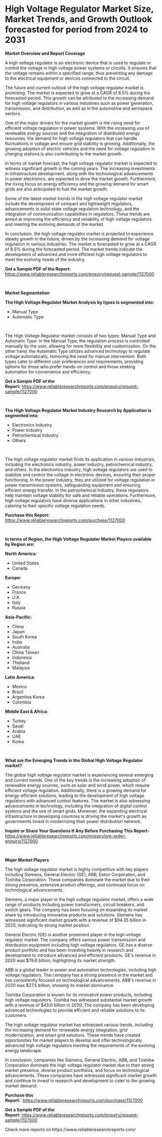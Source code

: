 <p><h1>High Voltage Regulator Market Size, Market Trends, and Growth Outlook forecasted for period from 2024 to 2031</h1></p><p><strong>Market Overview and Report Coverage</strong></p>
<p><p>A high voltage regulator is an electronic device that is used to regulate or control the voltage in high voltage power systems or circuits. It ensures that the voltage remains within a specified range, thus preventing any damage to the electrical equipment or devices connected to the circuit.</p><p>The future and current outlook of the high voltage regulator market is promising. The market is expected to grow at a CAGR of 8.5% during the forecasted period. This growth can be attributed to the increasing demand for high voltage regulators in various industries such as power generation, transmission, and distribution, as well as in the automotive and aerospace sectors.</p><p>One of the major drivers for the market growth is the rising need for efficient voltage regulation in power systems. With the increasing use of renewable energy sources and the integration of distributed energy resources, the demand for high voltage regulators that can handle fluctuations in voltage and ensure grid stability is growing. Additionally, the growing adoption of electric vehicles and the need for voltage regulation in charging stations is also contributing to the market growth.</p><p>In terms of market forecast, the high voltage regulator market is expected to witness significant growth in the coming years. The increasing investments in infrastructure development, along with the technological advancements in power electronics, are expected to drive the market growth. Furthermore, the rising focus on energy efficiency and the growing demand for smart grids are also anticipated to fuel the market growth.</p><p>Some of the latest market trends in the high voltage regulator market include the development of compact and lightweight regulators, advancements in solid-state voltage regulation technology, and the integration of communication capabilities in regulators. These trends are aimed at improving the efficiency and reliability of high voltage regulators and meeting the evolving demands of the market.</p><p>In conclusion, the high voltage regulator market is projected to experience steady growth in the future, driven by the increasing demand for voltage regulation in various industries. The market is forecasted to grow at a CAGR of 8.5% during the forecasted period. The market trends indicate the development of advanced and more efficient high voltage regulators to meet the evolving needs of the industry.</p></p>
<p><strong>Get a Sample PDF of the Report:</strong> <a href="https://www.reliableresearchreports.com/enquiry/request-sample/1127000">https://www.reliableresearchreports.com/enquiry/request-sample/1127000</a></p>
<p>&nbsp;</p>
<p><strong>Market Segmentation</strong></p>
<p><strong>The High Voltage Regulator Market Analysis by types is segmented into:</strong></p>
<p><ul><li>Manual Type</li><li>Automatic Type</li></ul></p>
<p>&nbsp;</p>
<p><p>The High Voltage Regulator market consists of two types: Manual Type and Automatic Type. In the Manual Type, the regulation process is controlled manually by the user, allowing for more flexibility and customization. On the other hand, the Automatic Type utilizes advanced technology to regulate voltage automatically, removing the need for manual intervention. Both types cater to different user preferences and requirements, providing options for those who prefer hands-on control and those seeking automation for convenience and efficiency.</p></p>
<p><strong>Get a Sample PDF of the Report:</strong>&nbsp;<a href="https://www.reliableresearchreports.com/enquiry/request-sample/1127000">https://www.reliableresearchreports.com/enquiry/request-sample/1127000</a></p>
<p>&nbsp;</p>
<p><strong>The High Voltage Regulator Market Industry Research by Application is segmented into:</strong></p>
<p><ul><li>Electronics Industry</li><li>Power Industry</li><li>Petrochemical Industry</li><li>Others</li></ul></p>
<p>&nbsp;</p>
<p><p>The high voltage regulator market finds its application in various industries, including the electronics industry, power industry, petrochemical industry, and others. In the electronics industry, high voltage regulators are used to stabilize and control the voltage in electronic devices, ensuring their proper functioning. In the power industry, they are utilized for voltage regulation in power transmission systems, safeguarding equipment and ensuring efficient energy transfer. In the petrochemical industry, these regulators help maintain voltage stability for safe and reliable operations. Furthermore, high voltage regulators have diverse applications in other industries, catering to their specific voltage regulation needs.</p></p>
<p><strong>Purchase this Report:</strong>&nbsp; <a href="https://www.reliableresearchreports.com/purchase/1127000">https://www.reliableresearchreports.com/purchase/1127000</a></p>
<p>&nbsp;</p>
<p><strong>In terms of Region, the High Voltage Regulator Market Players available by Region are:</strong></p>
<p>
    <p> <strong> North America: </strong>
        <ul>
            <li>United States</li>
            <li>Canada</li>
        </ul>
        </p> 
    <p> <strong> Europe: </strong>
        <ul>
            <li>Germany</li>
            <li>France</li>
            <li>U.K.</li>
            <li>Italy</li>
            <li>Russia</li>
        </ul>
        </p> 
    <p> <strong> Asia-Pacific: </strong>
        <ul>
            <li>China</li>
            <li>Japan</li>
            <li>South Korea</li>
            <li>India</li>
            <li>Australia</li>
            <li>China Taiwan</li>
            <li>Indonesia</li>
            <li>Thailand</li>
            <li>Malaysia</li>
        </ul>
        </p> 
    <p> <strong> Latin America: </strong>
        <ul>
            <li>Mexico</li>
            <li>Brazil</li>
            <li>Argentina Korea</li>
            <li>Colombia</li>
        </ul>
        </p> 
    <p> <strong> Middle East & Africa: </strong>
        <ul>
            <li>Turkey</li>
            <li>Saudi</li>
            <li>Arabia</li>
            <li>UAE</li>
            <li>Korea</li>
        </ul>
    </p>
    </p>
<p>&nbsp;</p>
<p><strong>What are the Emerging Trends in the Global High Voltage Regulator market?</strong></p>
<p><p>The global high voltage regulator market is experiencing several emerging and current trends. One of the key trends is the increasing adoption of renewable energy sources, such as solar and wind power, which require efficient voltage regulation. Additionally, there is a growing demand for energy-efficient solutions, leading to the development of high voltage regulators with advanced control features. The market is also witnessing advancements in technology, including the integration of digital control systems and the use of smart grids. Moreover, the expanding electrical infrastructure in developing countries is driving the market's growth as governments invest in modernizing their power distribution network.</p></p>
<p><strong>Inquire or Share Your Questions If Any Before Purchasing This Report</strong>- <a href="https://www.reliableresearchreports.com/enquiry/pre-order-enquiry/1127000">https://www.reliableresearchreports.com/enquiry/pre-order-enquiry/1127000</a></p>
<p>&nbsp;</p>
<p><strong>Major Market Players</strong></p>
<p><p>The high voltage regulator market is highly competitive with key players including Siemens, General Electric (GE), ABB, Eaton Corporation, and Toshiba Corporation. These companies dominate the market due to their strong presence, extensive product offerings, and continued focus on technological advancements.</p><p>Siemens, a major player in the high voltage regulator market, offers a wide range of products including power transformers, circuit breakers, and switch gears. The company has been focusing on expanding its market share by introducing innovative products and solutions. Siemens has witnessed significant market growth with a revenue of $94.35 billion in 2020, indicating its strong market position.</p><p>General Electric (GE) is another prominent player in the high voltage regulator market. The company offers various power transmission and distribution equipment including high voltage regulators. GE has a diverse product portfolio and has been investing heavily in research and development to introduce advanced and efficient products. GE's revenue in 2020 was $79.6 billion, highlighting its market strength.</p><p>ABB is a global leader in power and automation technologies, including high voltage regulators. The company has a strong presence in the market and has consistently focused on technological advancements. ABB's revenue in 2020 was $27.5 billion, showing its market dominance.</p><p>Toshiba Corporation is known for its innovative power products, including high voltage regulators. Toshiba has witnessed substantial market growth with a revenue of $43.6 billion in 2020. The company has been developing advanced technologies to provide efficient and reliable solutions to its customers.</p><p>The high voltage regulator market has witnessed various trends, including the increasing demand for renewable energy integration, grid modernization, and smart grid solutions. These trends have created opportunities for market players to develop and offer technologically advanced high voltage regulators meeting the requirements of the evolving energy landscape.</p><p>In conclusion, companies like Siemens, General Electric, ABB, and Toshiba Corporation dominate the high voltage regulator market due to their strong market presence, diverse product portfolios, and focus on technological advancements. These companies have witnessed significant market growth and continue to invest in research and development to cater to the growing market demand.</p></p>
<p><strong>Purchase this Report:</strong>&nbsp;&nbsp;<a href="https://www.reliableresearchreports.com/purchase/1127000">https://www.reliableresearchreports.com/purchase/1127000</a></p>
<p></p>
<p><strong>Get a Sample PDF of the Report:</strong>&nbsp;<a href="https://www.reliableresearchreports.com/enquiry/request-sample/1127000">https://www.reliableresearchreports.com/enquiry/request-sample/1127000</a></p>
<p>Check more reports on https://www.reliableresearchreports.com/</p>